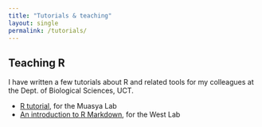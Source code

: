 ```yaml
---
title: "Tutorials & teaching"
layout: single
permalink: /tutorials/
---
```


## Teaching R

I have written a few tutorials about R and related tools for my colleagues at the Dept. of Biological Sciences, UCT.

- [R tutorial](/R-tut-for-Muasya-lab/), for the Muasya Lab
- [An introduction to R Markdown](/Rmd-tut-for-West-lab/), for the West Lab

<!--
## Teaching biology

I have also given a lecture on the broad classifications of plants and animals for teaching-biodiversity-slides
-->
